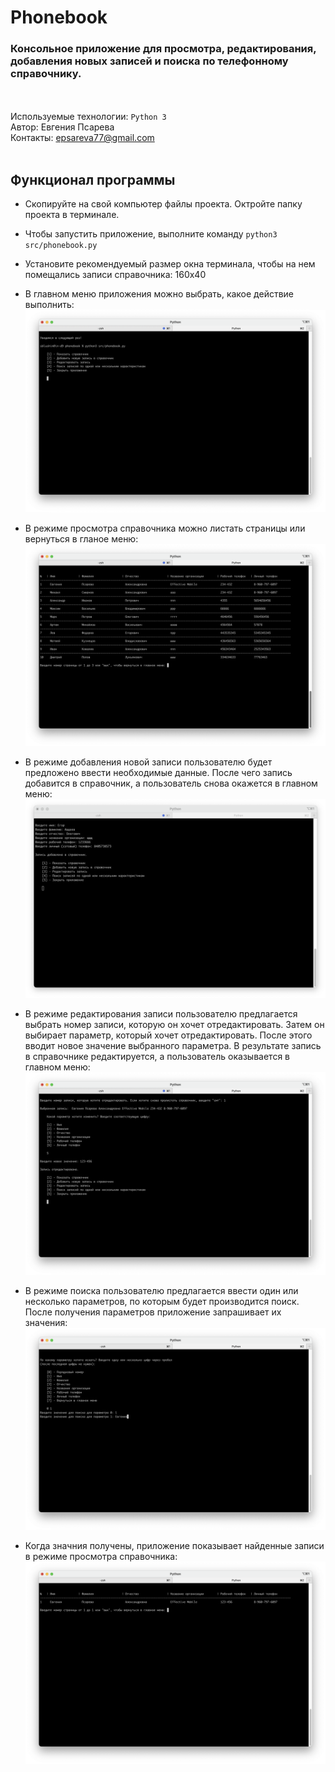 # Phonebook
### Консольное приложение для просмотра, редактирования, добавления новых записей и поиска по телефонному справочнику.
<br><br>
Используемые технологии: `Python 3` <br>
Автор: Евгения Псарева<br>
Контакты: epsareva77@gmail.com<br><br>


## Функционал программы
- Скопируйте на свой компьютер файлы проекта. Октройте папку проекта в терминале.
- Чтобы запустить приложение, выполните команду `python3 src/phonebook.py`
- Установите рекомендуемый размер окна терминала, чтобы на нем помещались записи справочника: 160х40

- В главном меню приложения можно выбрать, какое действие выполнить:
![Главное меню приложения](img/01.png)

- В режиме просмотра справочника можно листать страницы или вернуться в гланое меню:
![Режим просмотра справочника](img/02.png)

- В режиме добавления новой записи пользователю будет предложено ввести необходимые данные. После чего запись добавится в справочник, а пользователь снова окажется в главном меню:
![Добавление новой записи](img/03.png)

- В режиме редактирования записи пользователю предлагается выбрать номер записи, которую он хочет отредактировать. Затем он выбирает параметр, который хочет отредактировать. После этого вводит новое значение выбранного параметра. В результате запись в справочнике редактируется, а пользователь оказывается в главном меню:
![Редактирование записи](img/04.png)

- В режиме поиска пользователю предлагается ввести один или несколько параметров, по которым будет производится поиск. После получения параметров приложение запрашивает их значения:
![Определение параметров поиска](img/05.png)

- Когда значния получены, приложение показывает найденные записи в режиме просмотра справочника:
![Найденные записи](img/06.png)

